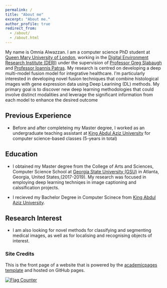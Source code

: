 ```yaml
---
permalink: /
title: "About me"
excerpt: "About me."
author_profile: true
redirect_from: 
  - /about/
  - /about.html
---
```


My name is Omnia Alwazzan. I am a computer science PhD student at [Queen Mary University of London](https://www.qmul.ac.uk/), working in the [ Digital Environment Research Institute (DERI)](https://www.qmul.ac.uk/deri/) under the supervision of [Professor Greg Slabaugh](http://eecs.qmul.ac.uk/profiles/slabaughgreg.html) and [Professor Ioannis Patras](https://sites.google.com/view/ioannispatras/home). My research is centred on developing a deep multi-model fusion model for integrative healthcare. I'm particularly interested in developing novel fusion techniques that combine histological images with gene expression data using Deep Learining (DL) methods. My primary goal is to discover new deep learning methodologies that could involve distinct modalities and leverage the significant information from each model to enhance the desired outcome 


## Previous Experience 
 * Before and after completeing my Master degree, I worked as an undergraduate teaching assistant at [King Abdul Aziz University](https://www.kau.edu.sa/home_english.aspx) for computer science-based classes (5-years in total)

## Education  
* I obtained my Master degree from the College of Arts and Sciences, Computer Science School at [Georgia State University (GSU)](https://www.gsu.edu/) in Atlanta, Georgia, United States,(2017-2019). My research was focused in employing deep learning techniqes in image captioning and calssification projects. 

* I recieved my Bachelor Degree in Computer Scinece from [King Abdul Aziz University](https://www.kau.edu.sa/home_english.aspx).

## Research Interest 
* I am  also looking for novel methods for classifying and segmenting medical images, as well as for localising and recognising objects of interest.
### Site Credits
This is the front page of a website that is powered by the [academicpages template](https://github.com/academicpages/academicpages.github.io) and hosted on GitHub pages. 

<a href="https://info.flagcounter.com/djR8"><img src="https://s01.flagcounter.com/map/djR8/size_l/txt_000000/border_CCCCCC/pageviews_0/viewers_0/flags_0/" alt="Flag Counter" border="0"></a>
